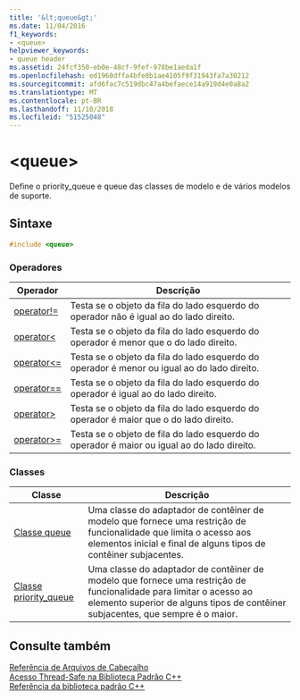 ```yaml
---
title: '&lt;queue&gt;'
ms.date: 11/04/2016
f1_keywords:
- <queue>
helpviewer_keywords:
- queue header
ms.assetid: 24fcf350-eb0e-48cf-9fef-978be1aeda1f
ms.openlocfilehash: ed1960dffa4bfe8b1ae4105f9f31943fa7a30212
ms.sourcegitcommit: afd6fac7c519dbc47a4befaece14a919d4e0a8a2
ms.translationtype: MT
ms.contentlocale: pt-BR
ms.lasthandoff: 11/10/2018
ms.locfileid: "51525048"
---
```

# <a name="ltqueuegt"></a>&lt;queue&gt;

Define o priority_queue e queue das classes de modelo e de vários modelos de suporte.

## <a name="syntax"></a>Sintaxe

```cpp
#include <queue>
```

### <a name="operators"></a>Operadores

|Operador|Descrição|
|-|-|
|[operator!=](../standard-library/queue-operators.md#op_neq)|Testa se o objeto da fila do lado esquerdo do operador não é igual ao do lado direito.|
|[operator<](../standard-library/queue-operators.md#op_lt)|Testa se o objeto da fila do lado esquerdo do operador é menor que o do lado direito.|
|[operator\<=](../standard-library/queue-operators.md#op_gt_eq)|Testa se o objeto da fila do lado esquerdo do operador é menor ou igual ao do lado direito.|
|[operator==](../standard-library/queue-operators.md#op_eq_eq)|Testa se o objeto da fila do lado esquerdo do operador é igual ao do lado direito.|
|[operator>](../standard-library/queue-operators.md#op_gt)|Testa se o objeto da fila do lado esquerdo do operador é maior que o do lado direito.|
|[operator>=](../standard-library/queue-operators.md#op_gt_eq)|Testa se o objeto de fila do lado esquerdo do operador é maior ou igual ao do lado direito.|

### <a name="classes"></a>Classes

|Classe|Descrição|
|-|-|
|[Classe queue](../standard-library/queue-class.md)|Uma classe do adaptador de contêiner de modelo que fornece uma restrição de funcionalidade que limita o acesso aos elementos inicial e final de alguns tipos de contêiner subjacentes.|
|[Classe priority_queue](../standard-library/priority-queue-class.md)|Uma classe do adaptador de contêiner de modelo que fornece uma restrição de funcionalidade para limitar o acesso ao elemento superior de alguns tipos de contêiner subjacentes, que sempre é o maior.|

## <a name="see-also"></a>Consulte também

[Referência de Arquivos de Cabeçalho](../standard-library/cpp-standard-library-header-files.md)<br/>
[Acesso Thread-Safe na Biblioteca Padrão C++](../standard-library/thread-safety-in-the-cpp-standard-library.md)<br/>
[Referência da biblioteca padrão C++](../standard-library/cpp-standard-library-reference.md)<br/>
